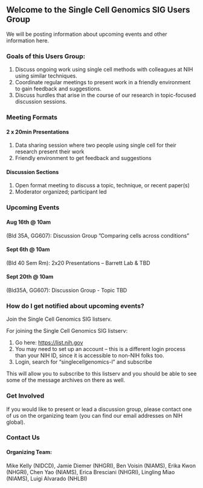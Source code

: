 ## Welcome to the Single Cell Genomics SIG Users Group

We will be posting information about upcoming events and other information here.

### Goals of this Users Group:
1. Discuss ongoing work using single cell methods with colleagues at NIH using similar techniques.
2. Coordinate regular meetings to present work in a friendly environment to gain feedback and suggestions.
3. Discuss hurdles that arise in the course of our research in topic-focused discussion sessions.

### Meeting Formats

#### 2 x 20min Presentations
1. Data sharing session where two people using single cell for their research present their work
2. Friendly environment to get feedback and suggestions

#### Discussion Sections
1. Open format meeting to discuss a topic, technique, or recent paper(s)
2. Moderator organized; participant led


### Upcoming Events

#### Aug 16th @ 10am 
(Bld 35A, GG607): Discussion Group ”Comparing cells across conditions”

#### Sept 6th @ 10am 
(Bld 40 Sem Rm): 2x20 Presentations – Barrett Lab & TBD

#### Sept 20th @ 10am 
(Bld35A, GG607): Discussion Group - Topic TBD



### How do I get notified about upcoming events?

Join the Single Cell Genomics SIG listserv.

For joining the Single Cell Genomics SIG listserv:
1. Go here: https://list.nih.gov
2. You may need to set up an account – this is a different login process than your NIH ID, since it is accessible to non-NIH folks too.
3. Login, search for “singlecellgenomics-l” and subscribe

This will allow you to subscribe to this listserv and you should be able to see some of the message archives on there as well.



### Get Involved

If you would like to present or lead a discussion group, please contact one of us on the organizing team (you can find our email addresses on NIH global).





### Contact Us 

#### Organizing Team:

Mike Kelly (NIDCD),
Jamie Diemer (NHGRI),
Ben Voisin (NIAMS),
Erika Kwon (NHGRI),
Chen Yao (NIAMS),
Erica Bresciani (NHGRI),
Lingling Miao (NIAMS),
Luigi Alvarado (NHLBI)



